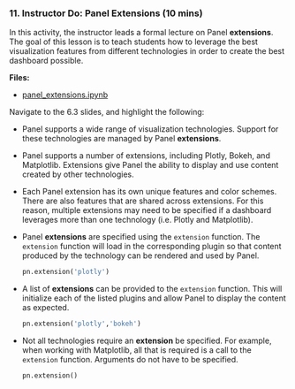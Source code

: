 ### 11. Instructor Do: Panel Extensions (10 mins)

In this activity, the instructor leads a formal lecture on Panel **extensions**. The goal of this lesson is to teach students how to leverage the best visualization features from different technologies in order to create the best dashboard possible.

**Files:**

* [panel_extensions.ipynb](Activities/11-Ins_Panel_Extensions/Solved/panel_extensions.ipynb)

Navigate to the 6.3 slides, and highlight the following:

* Panel supports a wide range of visualization technologies. Support for these technologies are managed by Panel **extensions**.

* Panel supports a number of extensions, including Plotly, Bokeh, and Matplotlib. Extensions give Panel the ability to display and use content created by other technologies.

* Each Panel extension has its own unique features and color schemes. There are also features that are shared across extensions. For this reason, multiple extensions may need to be specified if a dashboard leverages more than one technology (i.e. Plotly and Matplotlib).

* Panel **extensions** are specified using the `extension` function. The `extension` function will load in the corresponding plugin so that content produced by the technology can be rendered and used by Panel.

  ```python
  pn.extension('plotly')
  ```

* A list of **extensions** can be provided to the `extension` function. This will initialize each of the listed plugins and allow Panel to display the content as expected.

  ```python
  pn.extension('plotly','bokeh')
  ```

* Not all technologies require an **extension** be specified. For example, when working with Matplotlib, all that is required is a call to the `extension` function. Arguments do not have to be specified.

  ```python
  pn.extension()
  ```
